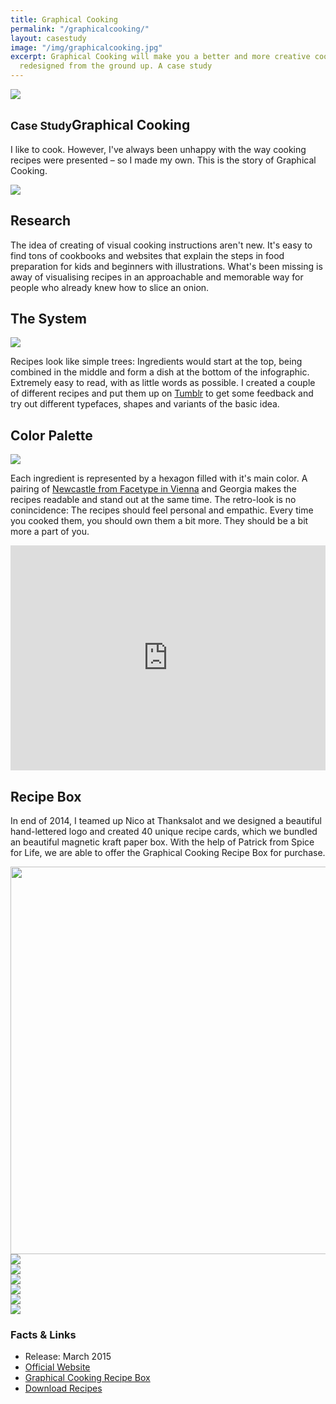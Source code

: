 ```yaml
---
title: Graphical Cooking
permalink: "/graphicalcooking/"
layout: casestudy
image: "/img/graphicalcooking.jpg"
excerpt: Graphical Cooking will make you a better and more creative cook. Visual recipes,
  redesigned from the ground up. A case study
---
```


<section class="block">
	<img src="/img/graphicalcooking-overview.jpg">
</section>

<section>
	<div class="inner">

<h1 id="graphical-cooking"><small>Case Study</small>Graphical Cooking</h1>

<p>I like to cook. However, I've always been unhappy with the way cooking recipes were presented – so I made my own. This is the story of Graphical Cooking.</p>

</div>

<img src="/img/graphicalcooking/food_illustrations.png">

<div class="inner">

<h2>Research</h2>

<p>The idea of creating of visual cooking instructions aren't new. It's easy to find tons of cookbooks and websites that explain the steps in food preparation for kids and beginners with illustrations. What's been missing  is away of visualising recipes in an approachable and memorable way for people who already knew how to slice an onion.</p>

<h2>The System</h2>

<img src="/img/graphicalcooking/sketch.jpg">

<p>Recipes look like simple trees: Ingredients would start at the top, being combined in the middle and form a dish at the bottom of the infographic. Extremely easy to read, with as little words as possible. I created a couple of different recipes and put them up on <a href="http://graphicalcooking.tumblr.com">Tumblr</a> to get some feedback and try out different typefaces, shapes and variants of the basic idea.</p>
</div>

<h2>Color Palette</h2>
<img src="/img/graphicalcooking/colors.png">

<div class="inner">
	<p>Each ingredient is represented by a hexagon filled with it's main color. A pairing of <a href="http://www.facetype.org/index-facetype.html">Newcastle from Facetype in Vienna</a> and Georgia makes the recipes readable and stand out at the same time. The retro-look is no conincidence: The recipes should feel personal and empathic. Every time you cooked them, you should own them a bit more. They should be a bit more a part of you.</p>
</div>

<iframe src="http://player.vimeo.com/video/126392917?title=0&amp;byline=0&amp;portrait=0&amp;color=ff2200" width="100%" height="360" frameborder="0" webkitallowfullscreen="" mozallowfullscreen="" allowfullscreen="" class="video"></iframe>

<div class="inner">
	<h2>Recipe Box</h2>
	<p>In end of 2014, I teamed up Nico at Thanksalot and we designed a beautiful hand-lettered logo and created 40 unique recipe cards, which we bundled an beautiful magnetic kraft paper box. With the help of Patrick from Spice for Life, we are able to offer the Graphical Cooking Recipe Box for purchase.</p>
	<img src="/img/graphicalcooking/spaghetti-carbonara.jpg" width="620"/>
</div>

<div class="inner grid three">
	<div class="col">
		<img src="/img/graphicalcooking/bechamel.jpg" />
	</div>
	<div class="col">
		<img src="/img/graphicalcooking/cookies.jpg" />
	</div>
	<div class="col">
		<img src="/img/graphicalcooking/pizza-margarita.jpg" />
	</div>
</div>

<div class="inner grid">
	<div class="col">
		<img src="/img/graphicalcooking/texas-chili.jpg" />
	</div>
	<div class="col">
		<img src="/img/graphicalcooking/angry-pasta.jpg" />
	</div>
</div>

</section>

<section>
	<div class="inner">
		<img src="/img/graphicalcooking_co.png" class="website">
	</div>
</section>

<section class="facts">
  <div class="inner grid">
    <div class="col">
      <h3>Facts & Links</h3>
    </div>
    <div class="col">
      <ul>
        <li>
          Release: March 2015
        </li>
        <li>
          <a href="http://graphicalcooking.co">Official Website</a>
        </li>
        <li>
          <a href="http://bit.ly/1BMd6kU">Graphical Cooking Recipe Box</a>
        </li>
        <li>
          <a href="http://gum.co/cooking/download/">Download Recipes</a>
        </li>
      </ul>
    </div>
  </div>
</section>